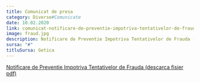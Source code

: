 ```yaml
---
title: Comunicat de presa
category: Diverse#Comunicate
date: 10.02.2020
link: comunicat-notificare-de-preventie-impotriva-tentativelor-de-frauda
image: fraud.jpg
description: Notificare de Preventie Impotriva Tentativelor de Frauda (descarca fisier pdf)
sursa: "#"
titluSursa: Getica
---
```


[Notificare de Preventie Impotriva Tentativelor de Frauda (descarca fisier pdf)](../articole/Notificare-de-Preventie-Impotriva-Tentativelor-de-Frauda.pdf)
